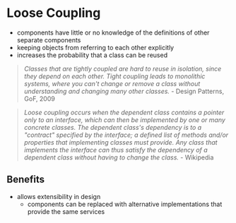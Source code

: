 # Loose Coupling
* components have little or no knowledge of the definitions of other separate components
* keeping objects from referring to each other explicitly
* increases the probability that a class can be reused

> _Classes that are tightly coupled are hard to reuse in 
> isolation, since they depend on each other. Tight coupling leads to
> monolithic systems, where you can't change or remove a class without
> understanding and changing many other classes._ - Design Patterns, GoF, 2009

> _Loose coupling occurs when the dependent class contains a pointer only to an interface,
> which can then be implemented by one or many concrete classes.
> The dependent class's dependency is to a "contract" specified by the interface;
> a defined list of methods and/or properties that implementing classes must provide.
> Any class that implements the interface can thus satisfy the dependency of a dependent class
> without having to change the class._ - Wikipedia

## Benefits
* allows extensibility in design
  * components can be replaced with alternative implementations that provide the same services